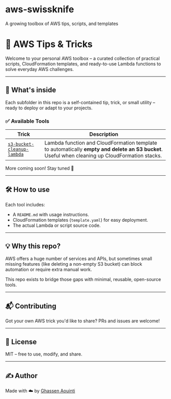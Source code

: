 # aws-swissknife
A growing toolbox of AWS tips, scripts, and templates
# 🧰 AWS Tips & Tricks

Welcome to your personal AWS toolbox – a curated collection of practical scripts, CloudFormation templates, and ready-to-use Lambda functions to solve everyday AWS challenges.

---

## 🚀 What's inside

Each subfolder in this repo is a self-contained tip, trick, or small utility – ready to deploy or adapt to your projects.

### ✅ Available Tools

| Trick | Description |
|-------|-------------|
| [`s3-bucket-cleanup-lambda`](./s3-bucket-cleanup-lambda) | Lambda function and CloudFormation template to automatically **empty and delete an S3 bucket**. Useful when cleaning up CloudFormation stacks. |

More coming soon! Stay tuned 👀

---

## 🛠 How to use

Each tool includes:
- A `README.md` with usage instructions.
- CloudFormation templates (`template.yaml`) for easy deployment.
- The actual Lambda or script source code.

---

## 💡 Why this repo?

AWS offers a huge number of services and APIs, but sometimes small missing features (like deleting a non-empty S3 bucket) can block automation or require extra manual work.

This repo exists to bridge those gaps with minimal, reusable, open-source tools.

---

## 📬 Contributing

Got your own AWS trick you'd like to share? PRs and issues are welcome!

---

## 📜 License

MIT – free to use, modify, and share.

---

## ✍️ Author

Made with ☁️ by [Ghassen Aouinti](https://github.com/ghassen98)
